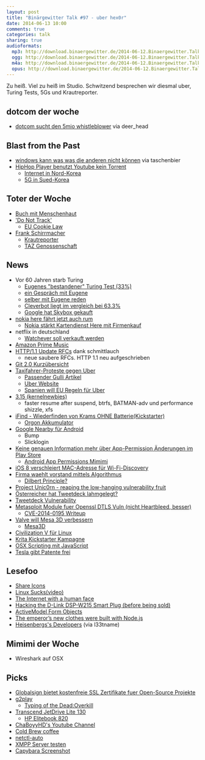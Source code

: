 ```yaml
---
layout: post
title: "Binärgewitter Talk #97 - uber hex0r"
date: 2014-06-13 10:00
comments: true
categories: talk
sharing: true
audioformats:
  mp3: http://download.binaergewitter.de/2014-06-12.Binaergewitter.Talk.97.mp3
  ogg: http://download.binaergewitter.de/2014-06-12.Binaergewitter.Talk.97.ogg
  m4a: http://download.binaergewitter.de/2014-06-12.Binaergewitter.Talk.97.m4a
  opus: http://download.binaergewitter.de/2014-06-12.Binaergewitter.Talk.97.opus
---
```

Zu heiß. Viel zu heiß im Studio. Schwitzend besprechen wir diesmal uber, Turing Tests, 5Gs und Krautreporter.

## dotcom der woche

- [dotcom sucht den 5mio whistleblower]( http://www.bernerzeitung.ch/digital/internet/Brauche-Whistleblower-biete-fuenf-Millionen-Dollar/story/26847912 ) via deer_head

## Blast from the Past

- [windows kann was was die anderen nicht können](
http://www.itadministrator.de/themen/server_client/135671.html ) via taschenbier
- [HipHop Player benutzt Youtube kein Torrent]( https://github.com/hiphopapp/hiphop/blob/master/README.md )
    * [Internet in Nord-Korea]( http://en.wikipedia.org/wiki/Telecommunications_in_North_Korea )
    * [5G in Sued-Korea]( http://www.techinasia.com/south-korea-plans-5g-network-trials-2018/ )

## Toter der Woche

- [Buch mit Menschenhaut]( http://www.spiegel.de/panorama/us-universitaet-harvard-in-menschenhaut-eingebundenes-buch-entdeckt-a-974009.html )
- ['Do Not Track']( http://www.computerworld.com/s/article/9248503/Internet_Do_Not_Track_system_is_in_shatters )
    * [EU Cookie Law]( http://ico.org.uk/for_organisations/privacy_and_electronic_communications/the_guide/cookies )
- [Frank Schirrmacher]( http://www.sueddeutsche.de/medien/faz-mitherausgeber-frank-schirrmacher-ist-tot-1.1998087 )
    * [Krautreporter]( https://krautreporter.de/das-magazin )
    * [TAZ Genossenschaft](http://taz.de/Kurzinformationen/!111154/ )

## News

- Vor 60 Jahren starb Turing
    * [Eugenes "bestandener" Turing Test (33%)]( http://www.heise.de/newsticker/meldung/Eugene-und-der-angeblich-bestandene-Turing-Test-So-einfach-nun-dann-doch-nicht-2218151.html )
    * [ein Gespräch mit Eugene](http://time.com/2847900/eugene-goostman-turing-test/ )
    * [selber mit Eugene reden](http://www.princetonai.com/ )
    * [Cleverbot liegt im vergleich bei 63.3%]( http://www.cleverbot.com/human )
    * [Google hat Skybox gekauft]( http://arstechnica.com/business/2014/06/google-buys-satellite-imaging-company-skybox-for-500-million/ )
- [nokia here fährt jetzt auch rum]( http://www.heise.de/newsticker/meldung/Nokia-macht-Strassenaufnahmen-fuer-Kartendienst-Here-2218515.html )
    * [Nokia stärkt Kartendienst Here mit Firmenkauf](http://www.heise.de/newsticker/meldung/Nokia-staerkt-Kartendienst-Here-mit-Firmenkauf-2220896.html)
- netflix in deutschland
    - [Watchever soll verkauft werden](
http://www.heise.de/newsticker/meldung/Video-on-Demand-Dienst-Watchever-steht-angeblich-zum-Verkauf-2219391.html )
- [Amazon Prime Music]( http://www.amazon.com/gp/dmusic/promotions/prime.html/ )
- [HTTP/1.1 Update RFCs]( http://evertpot.com/http-11-updated/ ) dank schmittlauch
    * neue saubere RFCs. HTTP 1.1 neu aufgeschrieben
- [Git 2.0 Kurzübersicht]( http://blogs.atlassian.com/2014/06/happened-git-2-0-full-goodies/ )
- [Taxifahrer-Proteste gegen Uber]( http://thenextweb.com/uk/2014/06/11/uber-sign-ups-jumped-850-taxi-driver-protests-london/ )
  * [Passender Gulli Artikel]( http://www.gulli.com/news/23986-aufgebrachte-taxi-fahrer-wollen-stadtverkehr-europaweit-ausbremsen-2014-06-11 )
  * [Uber Website]( https://www.uber.com/ )
  * [Spanien will EU Regeln für Uber](http://www.heise.de/newsticker/meldung/Spanien-will-EU-Regelung-fuer-Online-Mitfahrdienste-2220420.html )
- [3.15 (kernelnewbies)]( http://kernelnewbies.org/Linux_3.15 )
  * faster resume after suspend, btrfs, BATMAN-adv und performance shizzle, xfs
- [iFind - Wiederfinden von Krams OHNE Batterie(Kickstarter)]( https://www.kickstarter.com/projects/yuansong84/ifind-the-worlds-first-battery-free-item-locating )
    * [Orgon Akkumulator]( http://www.amazon.de/Hildegard-Orgonakkumulator-von-Jentschura-Energetisierung/dp/B0044S3CEK/ref=sr_1_1?ie=UTF8&qid=1402602343&sr=8-1&keywords=orgonakkumulator )
- [Google Nearby für Android]( http://www.androidpolice.com/2014/06/06/exclusive-google-will-soon-introduce-nearby-to-let-other-people-places-and-things-know-when-youre-around/ )
    * Bump
    * Slicklogin
- [Keine genauen Information mehr über App-Permission Änderungen im Play Store]( http://arstechnica.com/security/2014/06/android-no-longer-reveals-app-permission-changes-in-automatic-updates/ )
   * [Android App Permissions Mimimi]( http://www.howtogeek.com/190863/androids-app-permissions-were-just-simplified-now-theyre-much-less-secure/ )
- [iOS 8 verschleiert MAC-Adresse für Wi-Fi-Discovery]( http://arstechnica.com/apple/2014/06/ios8-to-stymie-trackers-and-marketers-with-mac-address-randomization/ )
- [Firma waehlt vorstand mittels Algorithmus]( http://www.gulli.com/news/23861-investment-firma-waehlt-algorithmus-in-den-vorstand-2014-05-16 )
  * [Dilbert Principle?]( http://en.wikipedia.org/wiki/Dilbert_principle )
- [Project Unic0rn - reaping the low-hanging vulnerability fruit]( http://motherboard.vice.com/read/is-this-website-vulnerable-to-hackers-project-un1c0rn-has-the-answer )
- [Österreicher hat Tweetdeck lahmgelegt?]( http://www.theverge.com/2014/6/11/5800810/todays-tweetdeck-collapse-may-have-been-triggered-by-an-austrian-teen )
- [Tweetdeck Vulnerability]( http://www.theguardian.com/technology/2014/jun/12/tweetdeck-vulnerability-teen-code-emoji-heart )
- [Metasploit Module fuer Openssl DTLS Vuln (nicht Heartbleed, besser)]( https://isc.sans.edu/diary/Metasploit+now+includes+module+to+exploit+CVE-2014-0195+(OpenSSL+DTLS+Fragment+Vuln.)/18253 )
  * [CVE-2014-0195 Writeup]( http://h30499.www3.hp.com/t5/HP-Security-Research-Blog/ZDI-14-173-CVE-2014-0195-OpenSSL-DTLS-Fragment-Out-of-Bounds/ba-p/6501002 )
- [Valve will Mesa 3D verbessern](http://www.pro-linux.de/news/1/21174/valve-will-3d-geschwindigkeit-von-mesa-verbessern.html )
    * [Mesa3D]( http://www.mesa3d.org/intro.html )
- [Civilization V für Linux](http://www.pro-linux.de/news/1/21175/sid-meier39s-civilization-v-fuer-linux-veroeffentlicht.html )
- [Krita Kickstarter Kampagne](http://www.pro-linux.de/news/1/21180/krita-kickstarter-kampagne-soll-neue-funktionen-bringen.html )
- [OSX Scripting mit JavaScript]( https://developer.apple.com/library/prerelease/mac/releasenotes/InterapplicationCommunication/RN-JavaScriptForAutomation/index.html )
- [Tesla gibt Patente frei]( http://www.teslamotors.com/blog/all-our-patent-are-belong-you )


## Lesefoo

- [Share Icons]( https://bold.pixelapse.com/minming/share-the-icon-no-one-agrees-on )
- [Linux Sucks(video)]( https://www.youtube.com/watch?v=5pOxlazS3zs )
- [The Internet with a human face]( http://idlewords.com/bt14.htm )
- [Hacking the D-Link DSP-W215 Smart Plug (before being sold)]( http://www.devttys0.com/2014/05/hacking-the-d-link-dsp-w215-smart-plug/ )
- [ActiveModel Form Objects]( http://robots.thoughtbot.com/activemodel-form-objects )
- [The emperor’s new clothes were built with Node.js]( http://notes.ericjiang.com/posts/751 )
- [Heisenbergs's Developers]( http://mikehadlow.blogspot.com/2014/06/heisenberg-developers.html ) (via l33tname)

## Mimimi der Woche

- Wireshark auf OSX

## Picks

- [Globalsign bietet kostenfreie SSL Zertifikate fuer Open-Source Projekte](https://www.globalsign.com/ssl/ssl-open-source/ )
- [g2play]( http://www.g2play.net/?acc=195ao )
  - [Typing of the Dead:Overkill]( http://www.g2play.net/category/3667/the-typing-of-the-dead-overkill-steam-key/?acc=195ao )
- [Transcend JetDrive Lite 130]( http://www.amazon.de/gp/product/B00K73NSU4/ref=as_li_ss_tl?ie=UTF8&camp=1638&creative=19454&creativeASIN=B00K73NSU4&linkCode=as2&tag=trektrip )
  - [HP Elitebook 820]( http://www.amazon.de/dp/B00G6FIEI8/?tag=krebsco-21 )
- [ChaBoyyHD's Youtube Channel]( https://www.youtube.com/user/ChaBoyyHD )
- [Cold Brew coffee]( http://drinks.seriouseats.com/2012/04/best-way-to-make-cold-brew-coffee-iced-coffee-technique-tips.html )
- [netctl-auto]( https://wiki.archlinux.org/index.php/netctl#Automatic_operation )
- [XMPP Server testen]( https://xmpp.net/index.php )
- [Capybara Screenshot]( https://github.com/mattheworiordan/capybara-screenshot )
